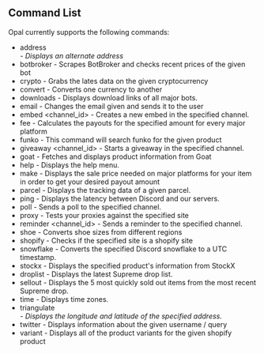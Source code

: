 ## Command List
Opal currently supports the following commands:

* address <address> - Displays an alternate address
* botbroker <bot> - Scrapes BotBroker and checks recent prices of the given bot
* crypto <coin> - Grabs the lates data on the given cryptocurrency
* convert <amount> <from> <to> - Converts one currency to another
* downloads - Displays download links of all major bots.
* email <email> - Changes the email given and sends it to the user
* embed <channel_id> - Creates a new embed in the specified channel.
* fee <amount> - Calculates the payouts for the specified amount for every major platform
* funko <product name> - This command will search funko for the given product
* giveaway <channel_id> - Starts a giveaway in the specified channel.
* goat <product name> - Fetches and displays product information from Goat
* help - Displays the help menu.
* make <desired amount> - Displays the sale price needed on major platforms for your item in order to get your desired payout amount
* parcel <tracking> - Displays the tracking data of a given parcel.
* ping - Displays the latency between Discord and our servers.
* poll <channelid> - Sends a poll to the specified channel.
* proxy <site> - Tests your proxies against the specified site
* reminder <channel_id> - Sends a reminder to the specified channel.
* shoe <size> <from> <to> - Converts shoe sizes from different regions
* shopify <site> - Checks if the specified site is a shopify site
* snowflake <id> - Converts the specified Discord snowflake to a UTC timestamp.
* stockx <product name> - Displays the specified product's information from StockX
* droplist - Displays the latest Supreme drop list.
* sellout - Displays the 5 most quickly sold out items from the most recent Supreme drop.
* time - Displays time zones.
* triangulate <address> - Displays the longitude and latitude of the specified address.
* twitter <username> - Displays information about the given username / query
* variant <shopify link> - Displays all of the product variants for the given shopify product
